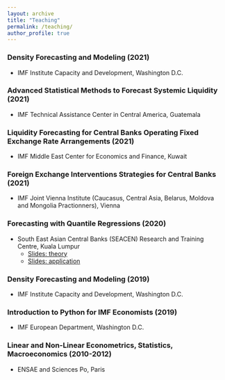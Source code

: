 ```yaml
---
layout: archive
title: "Teaching"
permalink: /teaching/
author_profile: true
---
```


### Density Forecasting and Modeling (2021)
* IMF Institute Capacity and Development, Washington D.C. 

### Advanced Statistical Methods to Forecast Systemic Liquidity (2021)
* IMF Technical Assistance Center in Central America, Guatemala 

### Liquidity Forecasting for Central Banks Operating Fixed Exchange Rate Arrangements (2021)
* IMF Middle East Center for Economics and Finance, Kuwait

### Foreign Exchange Interventions Strategies for Central Banks (2021)
* IMF Joint Vienna Institute (Caucasus, Central Asia, Belarus, Moldova and Mongolia Practionners), Vienna

### Forecasting with Quantile Regressions (2020) 
* South East Asian Central Banks (SEACEN) Research and Training Centre, Kuala Lumpur
  * [Slides: theory](https://github.com/romainlafarguette/romainlafarguette.github.io/blob/master/files/GaR_SEACEN_Theory.pdf)
  * [Slides: application](https://github.com/romainlafarguette/romainlafarguette.github.io/blob/master/files/GaR_SEACEN_Applications.pdf)

### Density Forecasting and Modeling (2019)
* IMF Institute Capacity and Development, Washington D.C. 

### Introduction to Python for IMF Economists (2019)
* IMF European Department, Washington D.C.

### Linear and Non-Linear Econometrics, Statistics, Macroeconomics (2010-2012)
* ENSAE and Sciences Po, Paris
